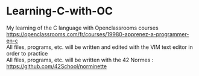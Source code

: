 # Learning-C-with-OC
My learning of the C language with Openclassrooms courses  
https://openclassrooms.com/fr/courses/19980-apprenez-a-programmer-en-c  
All files, programs, etc. will be written and edited with the VIM text editor in order to practice  
All files, programs, etc. will be written with the 42 Normes :  
https://github.com/42School/norminette
